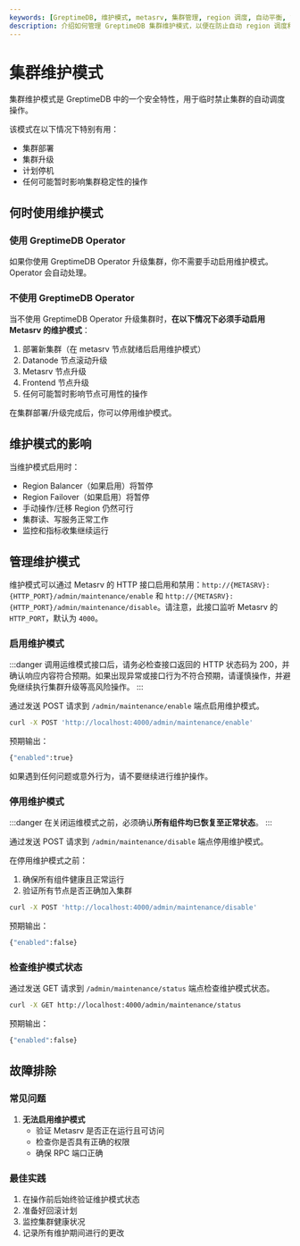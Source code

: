 ```yaml
---
keywords: [GreptimeDB, 维护模式, metasrv, 集群管理, region 调度, 自动平衡, 故障转移, 升级, 维护]
description: 介绍如何管理 GreptimeDB 集群维护模式，以便在防止自动 region 调度和故障转移的同时安全地执行升级和维护等操作。
---
```


# 集群维护模式

集群维护模式是 GreptimeDB 中的一个安全特性，用于临时禁止集群的自动调度操作。

该模式在以下情况下特别有用：
- 集群部署
- 集群升级
- 计划停机
- 任何可能暂时影响集群稳定性的操作


## 何时使用维护模式

### 使用 GreptimeDB Operator
如果你使用 GreptimeDB Operator 升级集群，你不需要手动启用维护模式。Operator 会自动处理。

### 不使用 GreptimeDB Operator
当不使用 GreptimeDB Operator 升级集群时，**在以下情况下必须手动启用 Metasrv 的维护模式**：
1. 部署新集群（在 metasrv 节点就绪后启用维护模式）
2. Datanode 节点滚动升级
3. Metasrv 节点升级
4. Frontend 节点升级
5. 任何可能暂时影响节点可用性的操作

在集群部署/升级完成后，你可以停用维护模式。

## 维护模式的影响

当维护模式启用时：
- Region Balancer（如果启用）将暂停
- Region Failover（如果启用）将暂停
- 手动操作/迁移 Region 仍然可行
- 集群读、写服务正常工作
- 监控和指标收集继续运行

## 管理维护模式
维护模式可以通过 Metasrv 的 HTTP 接口启用和禁用：`http://{METASRV}:{HTTP_PORT}/admin/maintenance/enable` 和 `http://{METASRV}:{HTTP_PORT}/admin/maintenance/disable`。请注意，此接口监听 Metasrv 的 `HTTP_PORT`，默认为 `4000`。

### 启用维护模式

:::danger
调用运维模式接口后，请务必检查接口返回的 HTTP 状态码为 200，并确认响应内容符合预期。如果出现异常或接口行为不符合预期，请谨慎操作，并避免继续执行集群升级等高风险操作。
:::

通过发送 POST 请求到 `/admin/maintenance/enable` 端点启用维护模式。

```bash
curl -X POST 'http://localhost:4000/admin/maintenance/enable'
```

预期输出：
```bash
{"enabled":true}
```

如果遇到任何问题或意外行为，请不要继续进行维护操作。

### 停用维护模式

:::danger
在关闭运维模式之前，必须确认**所有组件均已恢复至正常状态**。
:::

通过发送 POST 请求到 `/admin/maintenance/disable` 端点停用维护模式。

在停用维护模式之前：
1. 确保所有组件健康且正常运行
2. 验证所有节点是否正确加入集群

```bash
curl -X POST 'http://localhost:4000/admin/maintenance/disable'
```

预期输出：
```bash
{"enabled":false}
```

### 检查维护模式状态

通过发送 GET 请求到 `/admin/maintenance/status` 端点检查维护模式状态。

```bash
curl -X GET http://localhost:4000/admin/maintenance/status
```

预期输出：
```bash
{"enabled":false}
```

## 故障排除

### 常见问题

1. **无法启用维护模式**
   - 验证 Metasrv 是否正在运行且可访问
   - 检查你是否具有正确的权限
   - 确保 RPC 端口正确

### 最佳实践

1. 在操作前后始终验证维护模式状态
2. 准备好回滚计划
3. 监控集群健康状况
4. 记录所有维护期间进行的更改
